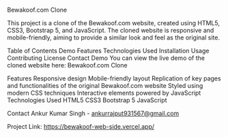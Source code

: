 Bewakoof.com Clone

This project is a clone of the Bewakoof.com website, created using HTML5, CSS3, Bootstrap 5, and JavaScript. The cloned website is responsive and mobile-friendly, aiming to provide a similar look and feel as the original site.

Table of Contents
Demo
Features
Technologies Used
Installation
Usage
Contributing
License
Contact
Demo
You can view the live demo of the cloned website here: Bewakoof.com Clone

Features
Responsive design
Mobile-friendly layout
Replication of key pages and functionalities of the original Bewakoof.com website
Styled using modern CSS techniques
Interactive elements powered by JavaScript
Technologies Used
HTML5
CSS3
Bootstrap 5
JavaScript



Contact
Ankur Kumar Singh - ankurrajput931567@gmail.com

Project Link: https://bewakoof-web-side.vercel.app/

